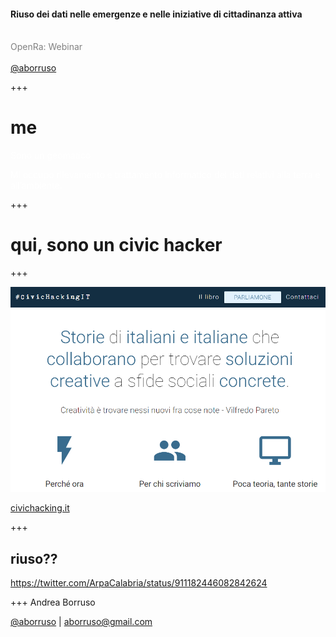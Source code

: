 #### Riuso dei dati nelle emergenze e nelle iniziative di cittadinanza attiva
<br>
<span style="color:gray">OpenRa: Webinar</span>
<br>
<span style="color:gray"></span>
<br>
<span style="color:gray"><a href="https://twitter.com/aborruso" target="_blank">@aborruso</a></span>

+++

# me

<span style="color:white">Sono un geomatico</span>

<span style="color:white">Mi occupo rilevamento e trattamento informatico
dei dati relativi alla terra e all’ambiente.</span>

+++

# qui, sono un civic hacker

+++

![](./imgs/civicHacking.png)

[civichacking.it](http://civichacking.it)


+++

## riuso??

https://twitter.com/ArpaCalabria/status/911182446082842624

+++
Andrea Borruso

[@aborruso](https://twitter.com/aborruso) | [aborruso@gmail.com](mailto:aborruso@gmail.com)